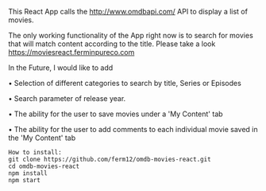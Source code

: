 This React App calls the http://www.omdbapi.com/ API to display a list of movies.
 
The only working functionality of the App right now is to search for movies that will match content according to the title. Please take a look https://moviesreact.ferminpureco.com

In the Future, I would like to add

•	Selection of different categories to search by title, Series or Episodes
  
•	Search parameter of release year.

•	The ability for the user to save movies under a 'My Content' tab 

•	The ability for the user to add comments to each individual movie saved in the 'My Content' tab




```
How to install:
git clone https://github.com/ferm12/omdb-movies-react.git
cd omdb-movies-react
npm install
npm start
```
